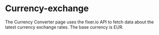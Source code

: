 # Currency-exchange
The Currency Converter page uses the fixer.io API to fetch data about the latest currency exchange rates. The base currency is EUR.

